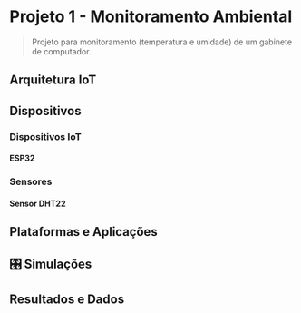 # Projeto 1 - Monitoramento Ambiental

> Projeto para monitoramento (temperatura e umidade) de um gabinete de computador. 

## Arquitetura IoT

## Dispositivos

### Dispositivos IoT

#### ESP32

### Sensores

#### Sensor DHT22

## Plataformas e Aplicações

## 🎛️ Simulações

## Resultados e Dados